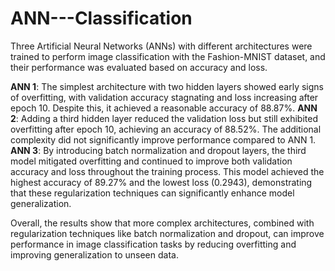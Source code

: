 # ANN---Classification

Three Artificial Neural Networks (ANNs) with different architectures were trained to perform image classification with the Fashion-MNIST dataset, and their performance was evaluated based on accuracy and loss.

**ANN 1**: The simplest architecture with two hidden layers showed early signs of overfitting, with validation accuracy stagnating and loss increasing after epoch 10. Despite this, it achieved a reasonable accuracy of 88.87%.
**ANN 2**: Adding a third hidden layer reduced the validation loss but still exhibited overfitting after epoch 10, achieving an accuracy of 88.52%. The additional complexity did not significantly improve performance compared to ANN 1.
**ANN 3**: By introducing batch normalization and dropout layers, the third model mitigated overfitting and continued to improve both validation accuracy and loss throughout the training process. This model achieved the highest accuracy of 89.27% and the lowest loss (0.2943), demonstrating that these regularization techniques can significantly enhance model generalization.

Overall, the results show that more complex architectures, combined with regularization techniques like batch normalization and dropout, can improve performance in image classification tasks by reducing overfitting and improving generalization to unseen data.
